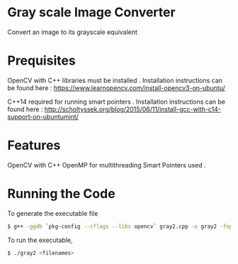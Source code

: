 # Gray scale Image Converter

Convert an image to its grayscale equivalent

# Prequisites

OpenCV with C++ libraries must be installed .
Installation instructions can be found here : https://www.learnopencv.com/install-opencv3-on-ubuntu/

C++14 required for running smart pointers .
Installation instructions can be found here : http://scholtyssek.org/blog/2015/06/11/install-gcc-with-c14-support-on-ubuntumint/

# Features

OpenCV with C++
OpenMP for multithreading
Smart Pointers used .


# Running the Code

To generate the executable file 
```sh
$ g++ -ggdb `pkg-config --cflags --libs opencv` gray2.cpp -o gray2 -fopenmp -std=c++14
```

To run the executable,
```sh
$ ./gray2 <filenames>
```

